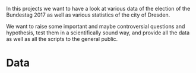In this projects we want to have a look at various data of the election of the Bundestag 2017 as well as various statistics of the city of Dresden.

We want to raise some important and maybe controversial questions and hypothesis, test them in a scientifically sound way, and provide all the data as well as all the scripts to the general public.

# Data 
